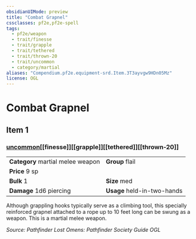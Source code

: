```yaml
---
obsidianUIMode: preview
title: "Combat Grapnel"
cssclasses: pf2e,pf2e-spell
tags:
  - pf2e/weapon
  - trait/finesse
  - trait/grapple
  - trait/tethered
  - trait/thrown-20
  - trait/uncommon
  - category/martial
aliases: "Compendium.pf2e.equipment-srd.Item.3T3ayvgw9HDn05Mz"
license: OGL
---
```

# Combat Grapnel
## Item 1
### [uncommon](uncommon "Uncommon Rarity Trait")[[finesse]][[grapple]][[tethered]][[thrown-20]]

|  |  |
| -- | -- |
| **Category** martial melee weapon | **Group** flail |
| **Price** 9 sp |  |
| **Bulk** 1 | **Size** med |
| **Damage** 1d6 piercing  | **Usage** held-in-two-hands |



Although grappling hooks typically serve as a climbing tool, this specially reinforced grapnel attached to a rope up to 10 feet long can be swung as a weapon. This is a martial melee weapon.

*Source: Pathfinder Lost Omens: Pathfinder Society Guide*
*OGL*